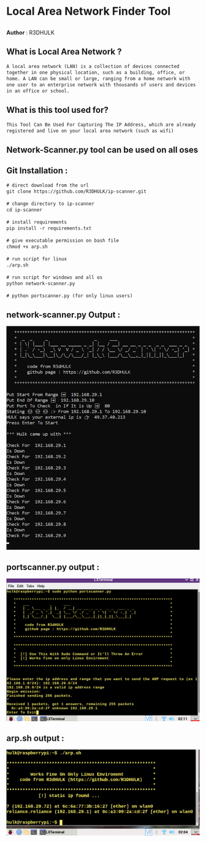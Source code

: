 # Local Area Network Finder Tool 
##
__Author__ : R3DHULK
##
## What is Local Area Network ?
``` 
A local area network (LAN) is a collection of devices connected together in one physical location, such as a building, office, or home. A LAN can be small or large, ranging from a home network with one user to an enterprise network with thousands of users and devices in an office or school.
```
##
## What is this tool used for?
```
This Tool Can Be Used For Capturing The IP Address, which are already registered and live on your local area network (such as wifi)
```
##
## Network-Scanner.py tool can be used on all oses
## 
## Git Installation :
```
# direct download from the url
git clone https://github.com/R3DHULK/ip-scanner.git

# change directory to ip-scanner
cd ip-scanner

# install requirements
pip install -r requirements.txt

# give executable permission on bash file 
chmod +x arp.sh 

# run script for linux
./arp.sh

# run script for windows and all os
python network-scanner.py 

# python portscanner.py (for only linux users)
```
##
## network-scanner.py Output :
![](network-scanner.png)
##

## portscanner.py output :
![](portscanner.png)
##

## arp.sh output :
![](arp.png)
